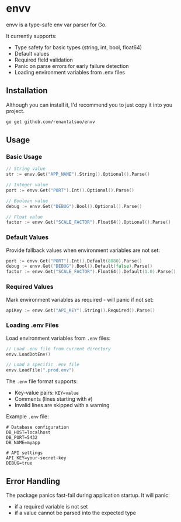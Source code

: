# envv

envv is a type-safe env var parser for Go.

It currently supports:

- Type safety for basic types (string, int, bool, float64)
- Default values
- Required field validation
- Panic on parse errors for early failure detection
- Loading environment variables from .env files

## Installation

Although you can install it, I'd recommend you to just copy it into you project.

```bash
go get github.com/renantatsuo/envv
```

## Usage

### Basic Usage

```go
// String value
str := envv.Get("APP_NAME").String().Optional().Parse()

// Integer value
port := envv.Get("PORT").Int().Optional().Parse()

// Boolean value
debug := envv.Get("DEBUG").Bool().Optional().Parse()

// Float value
factor := envv.Get("SCALE_FACTOR").Float64().Optional().Parse()
```

### Default Values

Provide fallback values when environment variables are not set:

```go
port := envv.Get("PORT").Int().Default(8080).Parse()
debug := envv.Get("DEBUG").Bool().Default(false).Parse()
factor := envv.Get("SCALE_FACTOR").Float64().Default(1.0).Parse()
```

### Required Values

Mark environment variables as required - will panic if not set:

```go
apiKey := envv.Get("API_KEY").String().Required().Parse()
```

### Loading .env Files

Load environment variables from `.env` files:

```go
// Load .env file from current directory
envv.LoadDotEnv()

// Load a specific .env file
envv.LoadFile(".prod.env")
```

The `.env` file format supports:

- Key-value pairs: `KEY=value`
- Comments (lines starting with `#`)
- Invalid lines are skipped with a warning

Example `.env` file:

```
# Database configuration
DB_HOST=localhost
DB_PORT=5432
DB_NAME=myapp

# API settings
API_KEY=your-secret-key
DEBUG=true
```

## Error Handling

The package panics fast-fail during application startup. It will panic:

- if a required variable is not set
- if a value cannot be parsed into the expected type

